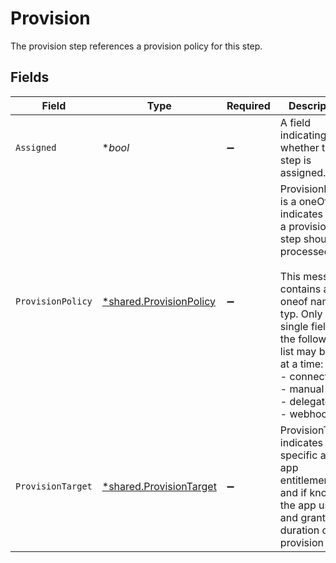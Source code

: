 # Provision

The provision step references a provision policy for this step.


## Fields

| Field                                                                                                                                                                                                                                             | Type                                                                                                                                                                                                                                              | Required                                                                                                                                                                                                                                          | Description                                                                                                                                                                                                                                       |
| ------------------------------------------------------------------------------------------------------------------------------------------------------------------------------------------------------------------------------------------------- | ------------------------------------------------------------------------------------------------------------------------------------------------------------------------------------------------------------------------------------------------- | ------------------------------------------------------------------------------------------------------------------------------------------------------------------------------------------------------------------------------------------------- | ------------------------------------------------------------------------------------------------------------------------------------------------------------------------------------------------------------------------------------------------- |
| `Assigned`                                                                                                                                                                                                                                        | **bool*                                                                                                                                                                                                                                           | :heavy_minus_sign:                                                                                                                                                                                                                                | A field indicating whether this step is assigned.                                                                                                                                                                                                 |
| `ProvisionPolicy`                                                                                                                                                                                                                                 | [*shared.ProvisionPolicy](../../../pkg/models/shared/provisionpolicy.md)                                                                                                                                                                          | :heavy_minus_sign:                                                                                                                                                                                                                                | ProvisionPolicy is a oneOf that indicates how a provision step should be processed.<br/><br/>This message contains a oneof named typ. Only a single field of the following list may be set at a time:<br/>  - connector<br/>  - manual<br/>  - delegated<br/>  - webhook<br/> |
| `ProvisionTarget`                                                                                                                                                                                                                                 | [*shared.ProvisionTarget](../../../pkg/models/shared/provisiontarget.md)                                                                                                                                                                          | :heavy_minus_sign:                                                                                                                                                                                                                                | ProvisionTarget indicates the specific app, app entitlement, and if known, the app user and grant duration of this provision step                                                                                                                 |